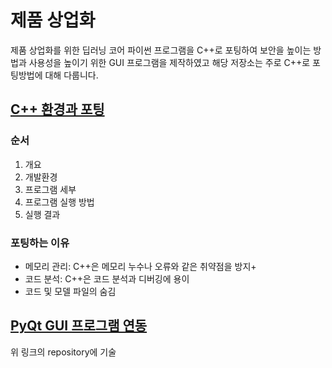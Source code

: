 # 제품 상업화

제품 상업화를 위한 딥러닝 코어 파이썬 프로그램을 C++로 포팅하여 보안을 높이는 방법과 사용성을 높이기 위한 GUI 프로그램을 제작하였고 해당 저장소는 주로 C++로 포팅방법에 대해 다룹니다.

## [C++ 환경과 포팅](./program.md)

### 순서

1. 개요
2. 개발환경
3. 프로그램 세부
4. 프로그램 실행 방법
5. 실행 결과

### 포팅하는 이유

- 메모리 관리: C++은 메모리 누수나 오류와 같은 취약점을 방지+
- 코드 분석: C++은 코드 분석과 디버깅에 용이
- 코드 및 모델 파일의 숨김


## [PyQt GUI 프로그램 연동](https://github.com/embed-Rayn/pyQt_product)

위 링크의 repository에 기술
